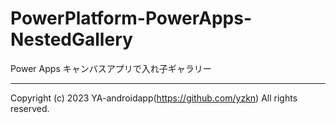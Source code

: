 # PowerPlatform-PowerApps-NestedGallery

Power Apps キャンバスアプリで入れ子ギャラリー

---

Copyright (c) 2023 YA-androidapp(https://github.com/yzkn) All rights reserved.
